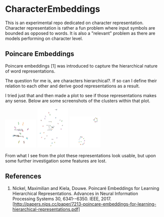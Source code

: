 # CharacterEmbeddings

This is an experimental repo dedicated on character representation. 
Character representation is rather a fun problem where input symbols are 
bounded as opposed to words. It is also a "relevant" problem as there
are models performing on character level.

## Poincare Embeddings

Poincare embeddings [1] was introduced to capture the hierarchical nature 
of word representations. 

The question for me is, are characters hierarchical?. If so can I define 
their relation to each other and derive good representations as a result. 

I tried just that and then made a plot to see if those representations 
makes any sense. Below are some screenshots of the clusters within that
plot.  

<img src="./documents/poincare1.PNG" alt="drawing" width="100">
<img src="./documents/poincare2.PNG" alt="drawing" width="100">
<img src="./documents/poincare3.PNG" alt="drawing" width="100">

From what I see from the plot these representations look usable, but upon
some further investigation some features are lost.  

## References
1. Nickel, Maximilian and Kiela, Douwe. Poincaré Embeddings for Learning Hierarchical Representations. Advances in Neural Information Processing Systems 30, 6341--6350. IEEE, 2017. [http://papers.nips.cc/paper/7213-poincare-embeddings-for-learning-hierarchical-representations.pdf]
